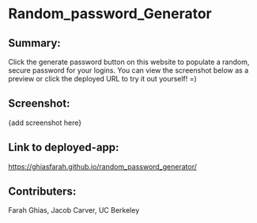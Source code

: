 # Random_password_Generator


## Summary:
Click the generate password button on this website to populate a random, secure password for your logins. You can view the screenshot below as a preview or click the deployed URL to try it out yourself! =)


## Screenshot:
{add screenshot here}


## Link to deployed-app:
https://ghiasfarah.github.io/random_password_generator/



## Contributers:
Farah Ghias, Jacob Carver, UC Berkeley

